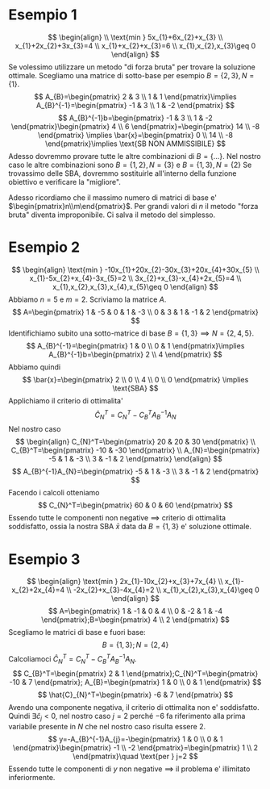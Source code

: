 # Esempio 1
$$
\begin{align} \\
\text{min } 5x_{1}+6x_{2}+x_{3} \\
x_{1}+2x_{2}+3x_{3}=4 \\
x_{1}+x_{2}+x_{3}=6 \\
x_{1},x_{2},x_{3}\geq 0
\end{align}
$$
Se volessimo utilizzare un metodo "di forza bruta" per trovare la soluzione ottimale.
Scegliamo una matrice di sotto-base per esempio $B=\{ 2,3 \},N=\{ 1 \}$.
$$
A_{B}=\begin{pmatrix}
2 & 3 \\
1 & 1
\end{pmatrix}\implies A_{B}^{-1}=\begin{pmatrix}
-1 & 3 \\
1 & -2
\end{pmatrix}
$$
$$
A_{B}^{-1}b=\begin{pmatrix}
-1 & 3 \\
1 & -2
\end{pmatrix}\begin{pmatrix}
4 \\
6
\end{pmatrix}=\begin{pmatrix}
14 \\
-8
\end{pmatrix} \implies \bar{x}=\begin{pmatrix}
0 \\
14 \\
-8
\end{pmatrix}\implies \text{SB NON AMMISSIBILE}
$$
Adesso dovremmo provare tutte le altre combinazioni di $B=\{ \dots \}$. Nel nostro caso le altre combinazioni sono $B=\{ 1,2 \}, N=\{ 3 \}$ e $B=\{ 1,3 \},N=\{ 2\}$
Se trovassimo delle SBA, dovremmo sostituirle all'interno della funzione obiettivo e verificare la "migliore".

Adesso ricordiamo che il massimo numero di matrici di base e' $\begin{pmatrix}n\\m\end{pmatrix}$. Per grandi valori di $n$ il metodo "forza bruta" diventa improponibile. Ci salva il metodo del simplesso.

# Esempio 2
$$
\begin{align}
\text{min } -10x_{1}+20x_{2}-30x_{3}+20x_{4}+30x_{5} \\
x_{1}-5x_{2}+x_{4}-3x_{5}=2 \\
3x_{2}+x_{3}-x_{4}+2x_{5}=4 \\
x_{1},x_{2},x_{3},x_{4},x_{5}\geq 0
\end{align}
$$
Abbiamo $n=5$ e $m=2$.
Scriviamo la matrice $A$.
$$
A=\begin{pmatrix}
1 & -5 & 0 & 1 & -3 \\
0 & 3 & 1 & -1 & 2
\end{pmatrix}
$$
Identifichiamo subito una sotto-matrice di base $B=\{ 1,3 \}\implies N=\{ 2,4,5 \}$.
$$
A_{B}^{-1}=\begin{pmatrix}
1 & 0 \\
0 & 1
\end{pmatrix}\implies A_{B}^{-1}b=\begin{pmatrix}
2 \\
4
\end{pmatrix}
$$
Abbiamo quindi
$$
\bar{x}=\begin{pmatrix}
2 \\
0 \\
4 \\
0 \\
0
\end{pmatrix} \implies \text{SBA}
$$
Applichiamo il criterio di ottimalita'
$$
\hat{C}_{N}^T=C_{N}^T-C_{B}^TA_{B}^{-1}A_{N}
$$
Nel nostro caso
$$
\begin{align}
C_{N}^T=\begin{pmatrix}
20 & 20 & 30
\end{pmatrix} \\
C_{B}^T=\begin{pmatrix}
-10 & -30
\end{pmatrix} \\
A_{N}=\begin{pmatrix}
-5 & 1 & -3 \\
3 & -1 & 2
\end{pmatrix}
\end{align}
$$
$$
A_{B}^{-1}A_{N}=\begin{pmatrix}
-5 & 1 & -3 \\
3 & -1 & 2
\end{pmatrix}
$$
Facendo i calcoli otteniamo
$$
C_{N}^T=\begin{pmatrix}
60 & 0 & 60
\end{pmatrix}
$$
Essendo tutte le componenti non negative $\implies$ criterio di ottimalita soddisfatto, ossia la nostra SBA $\bar{x}$ data da $B=\{ 1,3 \}$ e' soluzione ottimale.
# Esempio 3
$$
\begin{align}
\text{min } 2x_{1}-10x_{2}+x_{3}+7x_{4} \\
x_{1}-x_{2}+2x_{4}=4 \\
-2x_{2}+x_{3}-4x_{4}=2 \\
x_{1},x_{2},x_{3},x_{4}\geq 0
\end{align}
$$
$$
A=\begin{pmatrix}
1 & -1 & 0 & 4 \\
0 & -2 & 1 & -4
\end{pmatrix};B=\begin{pmatrix}
4 \\
2
\end{pmatrix}
$$
Scegliamo le matrici di base e fuori base:
$$
B=\{ 1,3 \};N=\{ 2,4 \}
$$
Calcoliamoci $\hat{C}_{N}^T=C_{N}^T-C_{B}^TA_{B}^{-1}A_{N}$.
$$
C_{B}^T=\begin{pmatrix}
2 & 1
\end{pmatrix};C_{N}^T=\begin{pmatrix}
-10 & 7
\end{pmatrix};
A_{B}=\begin{pmatrix}
1 & 0 \\
0 & 1
\end{pmatrix}
$$
$$
\hat{C}_{N}^T=\begin{pmatrix}
-6 & 7
\end{pmatrix}
$$
Avendo una componente negativa, il criterio di ottimalita non e' soddisfatto. Quindi $\exists \hat{c}_{j}<0$, nel nostro caso $j=2$ perché $-6$ fa riferimento alla prima variabile presente in $N$ che nel nostro caso risulta essere $2$.
$$
y=-A_{B}^{-1}A_{j}=-\begin{pmatrix}
1 & 0 \\
0 & 1
\end{pmatrix}\begin{pmatrix}
-1 \\
-2
\end{pmatrix}=\begin{pmatrix}
1 \\
2
\end{pmatrix}\quad \text{per } j=2
$$
Essendo tutte le componenti di $y$ non negative $\implies$ il problema e' illimitato inferiormente.